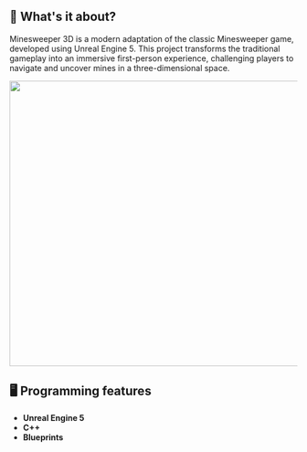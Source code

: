 ## 🤔 What's it about?
Minesweeper 3D is a modern adaptation of the classic Minesweeper game, developed using Unreal Engine 5. This project transforms the traditional gameplay into an immersive first-person experience, challenging players to navigate and uncover mines in a three-dimensional space.

<p align="center">
  <img src="https://github.com/Mieszko46/DevPortfolio/blob/main/Skeletal%20animation/gallery/skeleton_sample.gif" width="680" height="500">
</p>

## 🖥️ Programming features
- **Unreal Engine 5**
- **C++**
- **Blueprints**

